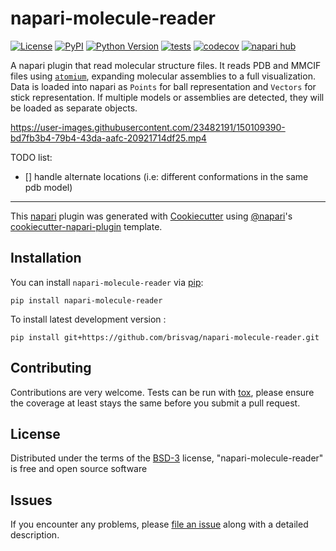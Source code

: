 # napari-molecule-reader

[![License](https://img.shields.io/pypi/l/napari-molecule-reader.svg?color=green)](https://github.com/brisvag/napari-molecule-reader/raw/main/LICENSE)
[![PyPI](https://img.shields.io/pypi/v/napari-molecule-reader.svg?color=green)](https://pypi.org/project/napari-molecule-reader)
[![Python Version](https://img.shields.io/pypi/pyversions/napari-molecule-reader.svg?color=green)](https://python.org)
[![tests](https://github.com/brisvag/napari-molecule-reader/workflows/tests/badge.svg)](https://github.com/brisvag/napari-molecule-reader/actions)
[![codecov](https://codecov.io/gh/brisvag/napari-molecule-reader/branch/main/graph/badge.svg)](https://codecov.io/gh/brisvag/napari-molecule-reader)
[![napari hub](https://img.shields.io/endpoint?url=https://api.napari-hub.org/shields/napari-molecule-reader)](https://napari-hub.org/plugins/napari-molecule-reader)

A napari plugin that read molecular structure files. It reads PDB and MMCIF files using [`atomium`](https://github.com/samirelanduk/atomium), expanding molecular assemblies to a full visualization. Data is loaded into napari as `Points` for ball representation and `Vectors` for stick representation. If multiple models or assemblies are detected, they will be loaded as separate objects.

https://user-images.githubusercontent.com/23482191/150109390-bd7fb3b4-79b4-43da-aafc-20921714df25.mp4

TODO list:
- [] handle alternate locations (i.e: different conformations in the same pdb model)

----------------------------------

This [napari] plugin was generated with [Cookiecutter] using [@napari]'s [cookiecutter-napari-plugin] template.

<!--
Don't miss the full getting started guide to set up your new package:
https://github.com/napari/cookiecutter-napari-plugin#getting-started

and review the napari docs for plugin developers:
https://napari.org/plugins/stable/index.html
-->

## Installation

You can install `napari-molecule-reader` via [pip]:

    pip install napari-molecule-reader



To install latest development version :

    pip install git+https://github.com/brisvag/napari-molecule-reader.git


## Contributing

Contributions are very welcome. Tests can be run with [tox], please ensure
the coverage at least stays the same before you submit a pull request.

## License

Distributed under the terms of the [BSD-3] license,
"napari-molecule-reader" is free and open source software

## Issues

If you encounter any problems, please [file an issue] along with a detailed description.

[napari]: https://github.com/napari/napari
[Cookiecutter]: https://github.com/audreyr/cookiecutter
[@napari]: https://github.com/napari
[MIT]: http://opensource.org/licenses/MIT
[BSD-3]: http://opensource.org/licenses/BSD-3-Clause
[GNU GPL v3.0]: http://www.gnu.org/licenses/gpl-3.0.txt
[GNU LGPL v3.0]: http://www.gnu.org/licenses/lgpl-3.0.txt
[Apache Software License 2.0]: http://www.apache.org/licenses/LICENSE-2.0
[Mozilla Public License 2.0]: https://www.mozilla.org/media/MPL/2.0/index.txt
[cookiecutter-napari-plugin]: https://github.com/napari/cookiecutter-napari-plugin

[file an issue]: https://github.com/brisvag/napari-molecule-reader/issues

[napari]: https://github.com/napari/napari
[tox]: https://tox.readthedocs.io/en/latest/
[pip]: https://pypi.org/project/pip/
[PyPI]: https://pypi.org/
